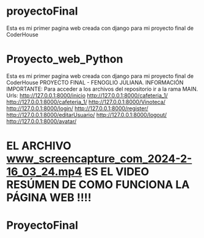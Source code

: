 # proyectoFinal
Esta es mi primer pagina web creada con django para mi proyecto final de CoderHouse
# Proyecto_web_Python
Esta es mi primer pagina web creada con django para mi proyecto final de CoderHouse
PROYECTO FINAL - FENOGLIO JULIANA. 
INFORMACIÓN IMPORTANTE:
Para acceder a los archivos del repositorio ir a la rama MAIN.
Urls:
http://127.0.0.1:8000/inicio
http://127.0.0.1:8000/cafeteria_1/
http://127.0.0.1:8000/cafeteria_1/
http://127.0.0.1:8000/Vinoteca/
http://127.0.0.1:8000/login/
http://127.0.0.1:8000/register/
http://127.0.0.1:8000/editarUsuario/
http://127.0.0.1:8000/logout/
http://127.0.0.1:8000/avatar/
# EL ARCHIVO www_screencapture_com_2024-2-16_03_24.mp4 ES EL VIDEO RESÚMEN DE COMO FUNCIONA LA PÁGINA WEB !!!! 
# ProyectoFinal
